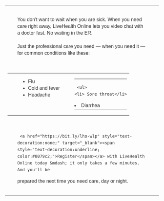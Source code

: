 <table width="100%" border="0" cellspacing="0" cellpadding="0">

<tr>
<td align="center"  style="font-family:Arial,Helvetica,sans-serif; color:#333333; text-align:left; font-size:16px; line-height:22px; margin:0; padding:20px 40px 20px 40px;" valign="top">

You don't want to wait when you are sick. When you need care right away, LiveHealth
Online lets you video chat with a doctor fast. No waiting in the ER.<br><br>
Just the professional care you need &mdash; when you need it &mdash; for common conditions
like these:</td>
</tr>
     <tr>
	<td align="left" valign="top">
	
<table align="center" border="0" cellpadding="0" cellspacing="0" class="fixed-table-87" role="presentation" width="600">
 <tr>
<td align="center" style="font-family:Arial,Helvetica,sans-serif; color:#333333; text-align:left; font-size:16px; line-height:22px; margin:0; padding:0px 40px;" class="rm-padding" valign="top">

  <ul>
    <li> Flu</li>
    <li> Cold and fever</li>
    <li> Headache</li>
   </ul>
   </td>
  <td align="left" valign="top">
  <table width="100%" border="0" cellspacing="0" cellpadding="0">
     <tr>
	<td align="center" style="font-family:Arial,Helvetica,sans-serif; color:#333333; text-align:left; font-size:16px; line-height:22px; margin:0; padding:0px 0px;" valign="top">
	
	 <ul>
    <li> Sore throat</li>
   <li> Diarrhea</li>

   </ul>
	</td>
    </tr>
</table>
 
   
   </td>
 </tr>
</table>
</td>
    </tr>
    
    
  <tr>
	<td align="center" style="font-family:Arial,Helvetica,sans-serif; color:#333333; text-align:left; font-size:16px; line-height:22px; margin:0;  padding:20px 40px 20px 40px;" valign="top">
	
	 <a href="https://bit.ly/lho-wlp" style="text-decoration:none;" target="_blank"><span style="text-decoration:underline; color:#0079c2;">Register</span></a> with LiveHealth Online today &mdash; it only takes a few minutes. And you'll be
prepared the next time you need care, day or night.</td>
</tr>
</table>
